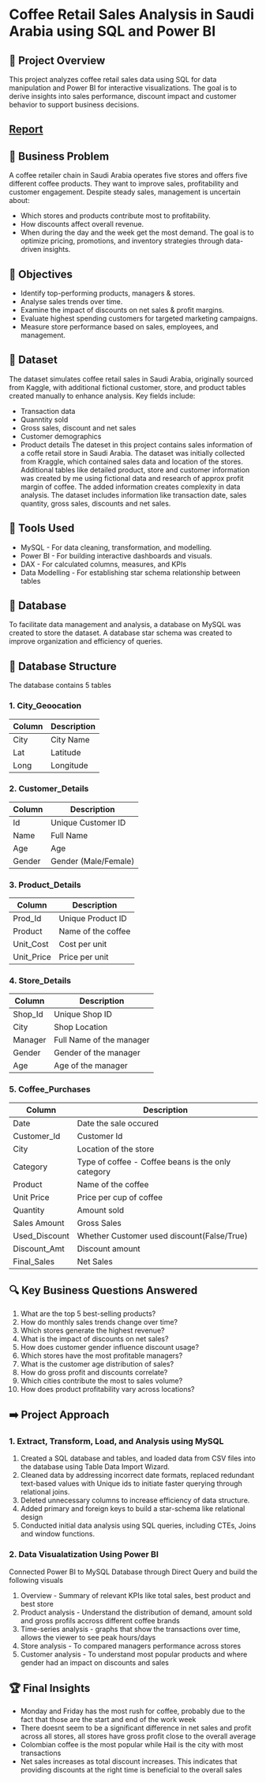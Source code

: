 # Coffee Retail Sales Analysis in Saudi Arabia using SQL and Power BI

## 🚀 Project Overview

This project analyzes coffee retail sales data using SQL for data manipulation and Power BI for interactive visualizations. The goal is to derive insights into sales performance, discount impact and customer behavior to support business decisions.

## [Report](https://github.com/Trevor20/SQL-PowerBI-Portfolio/tree/main/projects/Project5-CoffeeRetailAnalysis/reports)

## 🧠 Business Problem

A coffee retailer chain in Saudi Arabia operates five stores and offers five different coffee products. They want to improve sales, profitability and customer engagement. Despite steady sales, management is uncertain about:
- Which stores and products contribute most to profitability.
- How discounts affect overall revenue.
- When during the day and the week get the most demand.
The goal is to optimize pricing, promotions, and inventory strategies through data-driven insights.

## 🎯 Objectives 

- Identify top-performing products, managers & stores.
- Analyse sales trends over time.
- Examine the impact of discounts on net sales & profit margins.
- Evaluate highest spending customers for targeted marketing campaigns.
- Measure store performance based on sales, employees, and management.

## 📖 Dataset

The dataset simulates coffee retail sales in Saudi Arabia, originally sourced from Kaggle, with additional fictional customer, store, and product tables created manually to enhance analysis. Key fields include:
- Transaction data
- Quanntity sold
- Gross sales, discount and net sales
- Customer demographics
- Product details
The dateset in this project contains sales information of a coffe retail store in Saudi Arabia. The dataset was initially collected from Kraggle, which contained sales data and location of the stores. Additional tables like detailed product, store and customer information was created by me using fictional data and research of approx profit margin of coffee. The added information creates complexity in data analysis. The dataset includes information like transaction date, sales quantity, gross sales, discounts and net sales.

## 🧰 Tools Used

- MySQL - For data cleaning, transformation, and modelling.
- Power BI - For building interactive dashboards and visuals.
- DAX - For calculated columns, measures, and KPIs
- Data Modelling - For establishing star schema relationship between tables

## 📁 Database

To facilitate data management and analysis, a database on MySQL was created to store the dataset. A database star schema was created to improve organization and efficiency of queries.

## 📂 Database Structure

The database contains 5 tables

### 1. City_Geoocation                
| Column  | Description    |
|---------|----------------|
| City    | City Name      |
| Lat     | Latitude       |
| Long    | Longitude      | 

### 2. Customer_Details
| Column | Description          |
|--------|----------------------|
| Id     | Unique Customer ID   |
| Name   | Full Name            |
| Age    | Age                  |
| Gender | Gender (Male/Female) |

### 3. Product_Details
| Column      | Description       |
|-------------|-------------------|
| Prod_Id     | Unique Product ID |
| Product     | Name of the coffee|
| Unit_Cost   | Cost per unit     |
| Unit_Price  | Price per unit    | 

### 4. Store_Details
| Column  | Description              |
|---------|--------------------------|
| Shop_Id | Unique Shop ID           |
| City    | Shop Location            |
| Manager | Full Name of the manager |
| Gender  | Gender of the manager    |
| Age     | Age of the manager       |

### 5. Coffee_Purchases
| Column        | Description                                        |
|---------------|----------------------------------------------------|
| Date          | Date the sale occured                              | 
| Customer_Id   | Customer Id                                        |
| City          | Location of the store                              |
| Category      | Type of coffee - Coffee beans is the only category |
| Product       | Name of the coffee                                 |
| Unit Price    | Price per cup of coffee                            |
| Quantity      | Amount sold                                        |
| Sales Amount  | Gross Sales                                        |
| Used_Discount | Whether Customer used discount(False/True)         |
| Discount_Amt  | Discount amount                                    |
| Final_Sales   | Net Sales                                          |

## 🔍 Key Business Questions Answered

1. What are the top 5 best-selling products?
2. How do monthly sales trends change over time?
3. Which stores generate the highest revenue?
4. What is the impact of discounts on net sales?
5. How does customer gender influence discount usage?
6. Which stores have the most profitable managers?
7. What is the customer age distribution of sales?
8. How do gross profit and discounts correlate?
9. Which cities contribute the most to sales volume?
10. How does product profitability vary across locations?

## ➡️ Project Approach

### 1. Extract, Transform, Load, and Analysis using MySQL
1. Created a SQL database and tables, and loaded data from CSV files into the database using Table Data Import Wizard. 
2. Cleaned data by addressing incorrect date formats, replaced redundant text-based values with Unique ids to initiate faster querying through relational joins.
3. Deleted unnecessary columns to increase efficiency of data structure.
4. Added primary and foreign keys to build a star-schema like relational design
5. Conducted initial data analysis using SQL queries, including CTEs, Joins and window functions.

### 2. Data Visualatization Using Power BI
Connected Power BI to MySQL Database through Direct Query and build the following visuals
1. Overview - Summary of relevant KPIs like total sales, best product and best store
2. Product analysis - Understand the distribution of demand, amount sold and gross profils accross different coffee brands
3. Time-series analysis - graphs that show the transactions over time, allows the viewer to see peak hours/days
4. Store analysis - To compared managers performance across stores
5. Customer analysis - To understand most popular products and where gender had an impact on discounts and sales 

## 🏆 Final Insights
- Monday and Friday has the most rush for coffee, probably due to the fact that those are the start and end of the work week
- There doesnt seem to be a significant difference in net sales and profit across all stores, all stores have gross profit close to the overall average 
- Colombian coffee is the most popular while Hail is the city with most transactions
- Net sales increases as total discount increases. This indicates that providing discounts at the right time is beneficial to the overall sales
